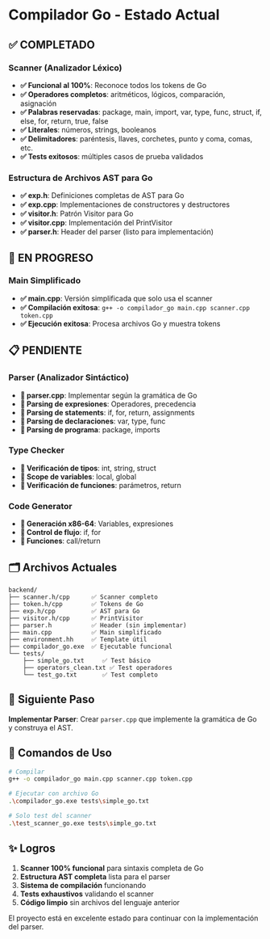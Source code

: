# Compilador Go - Estado Actual

## ✅ COMPLETADO

### Scanner (Analizador Léxico)
- **✅ Funcional al 100%**: Reconoce todos los tokens de Go
- **✅ Operadores completos**: aritméticos, lógicos, comparación, asignación
- **✅ Palabras reservadas**: package, main, import, var, type, func, struct, if, else, for, return, true, false
- **✅ Literales**: números, strings, booleanos
- **✅ Delimitadores**: paréntesis, llaves, corchetes, punto y coma, comas, etc.
- **✅ Tests exitosos**: múltiples casos de prueba validados

### Estructura de Archivos AST para Go
- **✅ exp.h**: Definiciones completas de AST para Go
- **✅ exp.cpp**: Implementaciones de constructores y destructores
- **✅ visitor.h**: Patrón Visitor para Go
- **✅ visitor.cpp**: Implementación del PrintVisitor
- **✅ parser.h**: Header del parser (listo para implementación)

## 🔄 EN PROGRESO

### Main Simplificado
- **✅ main.cpp**: Versión simplificada que solo usa el scanner
- **✅ Compilación exitosa**: `g++ -o compilador_go main.cpp scanner.cpp token.cpp`
- **✅ Ejecución exitosa**: Procesa archivos Go y muestra tokens

## 📋 PENDIENTE

### Parser (Analizador Sintáctico)
- **📝 parser.cpp**: Implementar según la gramática de Go
- **📝 Parsing de expresiones**: Operadores, precedencia
- **📝 Parsing de statements**: if, for, return, assignments
- **📝 Parsing de declaraciones**: var, type, func
- **📝 Parsing de programa**: package, imports

### Type Checker
- **📝 Verificación de tipos**: int, string, struct
- **📝 Scope de variables**: local, global
- **📝 Verificación de funciones**: parámetros, return

### Code Generator
- **📝 Generación x86-64**: Variables, expresiones
- **📝 Control de flujo**: if, for
- **📝 Funciones**: call/return

## 🗂️ Archivos Actuales

```
backend/
├── scanner.h/cpp      ✅ Scanner completo
├── token.h/cpp        ✅ Tokens de Go
├── exp.h/cpp          ✅ AST para Go  
├── visitor.h/cpp      ✅ PrintVisitor
├── parser.h           ✅ Header (sin implementar)
├── main.cpp           ✅ Main simplificado
├── environment.hh     ✅ Template útil
├── compilador_go.exe  ✅ Ejecutable funcional
└── tests/
    ├── simple_go.txt     ✅ Test básico
    ├── operators_clean.txt ✅ Test operadores
    └── test_go.txt       ✅ Test completo
```

## 🎯 Siguiente Paso

**Implementar Parser**: Crear `parser.cpp` que implemente la gramática de Go y construya el AST.

## 🚀 Comandos de Uso

```bash
# Compilar
g++ -o compilador_go main.cpp scanner.cpp token.cpp

# Ejecutar con archivo Go
.\compilador_go.exe tests\simple_go.txt

# Solo test del scanner
.\test_scanner_go.exe tests\simple_go.txt
```

## ✨ Logros

1. **Scanner 100% funcional** para sintaxis completa de Go
2. **Estructura AST completa** lista para el parser
3. **Sistema de compilación** funcionando
4. **Tests exhaustivos** validando el scanner
5. **Código limpio** sin archivos del lenguaje anterior

El proyecto está en excelente estado para continuar con la implementación del parser.
